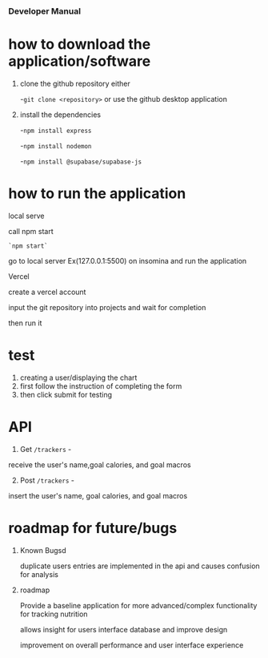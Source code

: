 ### Developer Manual

# how to download the application/software
 1. clone the github repository either

    
    -`git clone <repository>` or use the github desktop application
 2. install the dependencies

    
     -`npm install express`

    
     -`npm install nodemon`
    
     -`npm install @supabase/supabase-js`
# how to run the application
  local serve
  
  call npm start 

     
    `npm start`

  go to local server Ex(127.0.0.1:5500) on insomina and run the application

 
  Vercel

     
  create a vercel account

    
  input the git repository into projects and wait for completion 

    
   then run it 
# test 
  1. creating a user/displaying the chart
  2.  first follow the instruction of completing the form
  3. then click submit for testing

# API 
1. Get
 `/trackers` -

receive the user's name,goal calories, and goal macros

2. Post
  `/trackers` - 
  
  insert the user's name, goal calories, and goal macros


# roadmap for future/bugs
  1. Known Bugsd
    
 
       duplicate users entries are implemented in the api and causes confusion for analysis


  2. roadmap


       Provide a baseline application for more advanced/complex functionality for tracking nutrition

     
       allows insight for users interface database and improve design

     
       improvement on overall performance and user interface experience

 

